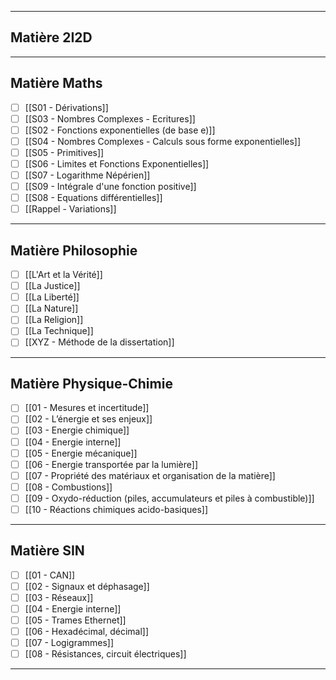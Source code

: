 --------------------------------------------------------------------------

## Matière 2I2D


--------------------------------------------------------------------------

## Matière Maths

- [ ] [[S01 - Dérivations]]
- [ ] [[S03 - Nombres Complexes - Ecritures]]
- [ ] [[S02 - Fonctions exponentielles (de base e)]]
- [ ] [[S04 - Nombres Complexes - Calculs sous forme exponentielles]]
- [ ] [[S05 - Primitives]]
- [ ] [[S06 - Limites et Fonctions Exponentielles]]
- [ ] [[S07 - Logarithme Népérien]]
- [ ] [[S09 - Intégrale d'une fonction positive]]
- [ ] [[S08 - Equations différentielles]]
- [ ] [[Rappel - Variations]]

--------------------------------------------------------------------------

## Matière Philosophie

- [ ] [[L'Art et la Vérité]]
- [ ] [[La Justice]]
- [ ] [[La Liberté]]
- [ ] [[La Nature]]
- [ ] [[La Religion]]
- [ ] [[La Technique]]
- [ ] [[XYZ - Méthode de la dissertation]]

--------------------------------------------------------------------------

## Matière Physique-Chimie

- [ ] [[01 - Mesures et incertitude]]
- [ ] [[02 - L’énergie et ses enjeux]]
- [ ] [[03 - Energie chimique]]
- [ ] [[04 - Energie interne]]
- [ ] [[05 - Energie mécanique]]
- [ ] [[06 - Energie transportée par la lumière]]
- [ ] [[07 - Propriété des matériaux et organisation de la matière]]
- [ ] [[08 - Combustions]]
- [ ] [[09 - Oxydo-réduction (piles, accumulateurs et piles à combustible)]]
- [ ] [[10 - Réactions chimiques acido-basiques]]

--------------------------------------------------------------------------

## Matière SIN

- [ ] [[01 - CAN]]
- [ ] [[02 - Signaux et déphasage]]
- [ ] [[03 - Réseaux]]
- [ ] [[04 - Energie interne]]
- [ ] [[05 - Trames Ethernet]]
- [ ] [[06 - Hexadécimal, décimal]]
- [ ] [[07 - Logigrammes]]
- [ ] [[08 - Résistances, circuit électriques]]

--------------------------------------------------------------------------